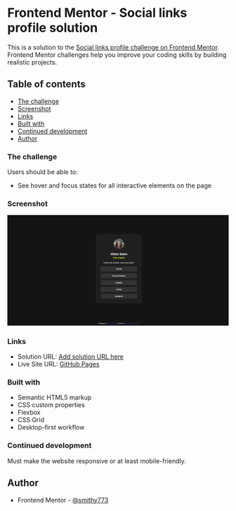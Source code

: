 # Frontend Mentor - Social links profile solution

This is a solution to the [Social links profile challenge on Frontend Mentor](https://www.frontendmentor.io/challenges/social-links-profile-UG32l9m6dQ). Frontend Mentor challenges help you improve your coding skills by building realistic projects.

## Table of contents

- [The challenge](#the-challenge)
- [Screenshot](#screenshot)
- [Links](#links)
- [Built with](#built-with)
- [Continued development](#continued-development)
- [Author](#author)

### The challenge

Users should be able to:

- See hover and focus states for all interactive elements on the page

### Screenshot

![](./assets/images/image.png)

### Links

- Solution URL: [Add solution URL here](https://your-solution-url.com)
- Live Site URL: [GitHub Pages](https://smithy773.github.io/social-links-profile-main/)

### Built with

- Semantic HTML5 markup
- CSS custom properties
- Flexbox
- CSS Grid
- Desktop-first workflow

### Continued development

Must make the website responsive or at least mobile-friendly.

## Author

- Frontend Mentor - [@smithy773](https://www.frontendmentor.io/profile/smithy773)
